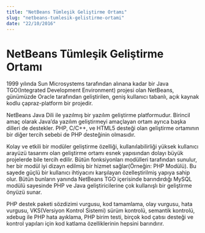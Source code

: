```yaml
---
title: "NetBeans Tümleşik Geliştirme Ortamı"
slug: "netbeans-tumlesik-gelistirme-ortami"
date: "22/10/2016"
---
```


NetBeans Tümleşik Geliştirme Ortamı
========================================
1999 yılında Sun Microsystems tarafından alınana kadar bir Java TGO(Integrated Development Environment) projesi olan NetBeans, günümüzde Oracle tarafından geliştirilen, geniş kullanıcı tabanlı, açık kaynak kodlu çapraz-platform bir projedir.

NetBeans Java Dili ile yazılmış bir yazılım geliştirme platformudur. Birincil amaç olarak Java’da yazılım geliştirmeyi amaçlayan ortam ayrıca başka dilleri de destekler. PHP, C/C++, ve HTML5 desteği olan geliştirme ortamının bir diğer tercih sebebi de PHP desteğinin olmasıdır.

Kolay ve etkili bir modüler geliştirme özelliği, kullanılabilirliği yüksek kullanıcı arayüzü tasarımı olan geliştirme ortamı esnek yapısından dolayı büyük projelerde bile tercih edilir. Bütün fonksiyonları modülleri tarafından sunulur, her bir modül iyi dizayn edilmiş bir hizmet sağlar(Örneğin: PHP Modülü). Bu sayede güçlü bir kullanıcı ihtiyacını karşılayan özelleştirilmiş yapıya sahip olur. Bütün bunların yanında NetBeans TGO içerisinde barındırdığı MySQL modülü sayesinde PHP ve Java geliştiricilerine çok kullanışlı bir geliştirme önyüzü sunar.

PHP destek paketi sözdizimi vurgusu, kod tamamlama, olay vurgusu, hata vurgusu, VKS(Versiyon Kontrol Sistemi) sürüm kontrolü, semantik kontrolü, xdebug ile PHP hata ayıklama, PHP birim testi, birçok kod çatısı desteği ve kontrol yapıları için kod katlama özelliklerinin hepsini barındırır.
